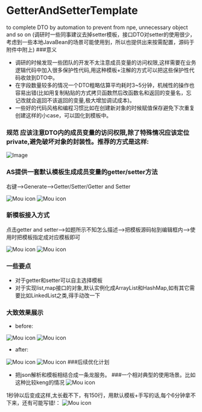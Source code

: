 # GetterAndSetterTemplate
  to complete DTO by automation to prevent from npe, unnecessary object and so on
  (调研时一些同事建议去掉setter模板，接口DTO对setter的使用很少，考虑到一些本地JavaBean的场景可能使用到，所以也提供出来按需配置，源码于附件中附上)
###意义
  * 调研的时候发现一些团队的开发不太注意成员变量的访问权限,这样需要在业务逻辑代码中加入很多保护性代码,用这种模板+注解的方式可以把这些保护性代码收敛到DTO中。
  * 在字段数量较多的情况一个DTO粗略估算平均耗时3~5分钟，机械性的操作也容易出错(比如用复制粘贴的方式拷贝函数然后改函数名和返回的变量名，忘记改就会返回不该返回的变量,极大增加调试成本)。
  * 一些好的代码风格和编程习惯比如在创建新对象的时候赋值保存避免下次重复创建这样的小case，可以固化到模板中。
### 规范 应该注意DTO内的成员变量的访问权限,除了特殊情况应该定位private,避免破坏对象的封装性。推荐的方式是这样:
  ![Image](https://github.com/Gyappy/GetterAndSetterTemplate/blob/master/aboutreadme/x1.png)
### AS提供一套默认模板生成成员变量的getter/setter方法
  右键-->Generate-->Getter/Setter/Getter and Setter
  
  ![Mou icon](https://github.com/Gyappy/GetterAndSetterTemplate/blob/master/aboutreadme/x2.png)
  ![Mou icon](https://github.com/Gyappy/GetterAndSetterTemplate/blob/master/aboutreadme/x3.png)
### 新模板接入方式
  点击getter and setter-->如题所示不知怎么描述-->把模板源码帖到编辑框内-->使用时把模板指定成对应模板即可
  
  ![Mou icon](https://github.com/Gyappy/GetterAndSetterTemplate/blob/master/aboutreadme/x4.png)
  ![Mou icon](https://github.com/Gyappy/GetterAndSetterTemplate/blob/master/aboutreadme/x5.png)
  
### 一些要点
  * 对于getter和setter可以自主选择模板
  * 对于实现list,map接口的对象,默认实例化成ArrayList和HashMap,如有其它需要比如LinkedList之类,得手动改一下
  
### 大致效果展示
  * before:
  
  ![Mou icon](https://github.com/Gyappy/GetterAndSetterTemplate/blob/master/aboutreadme/x6.png)
  ![Mou icon](https://github.com/Gyappy/GetterAndSetterTemplate/blob/master/aboutreadme/x7.png)
  * after:
  
  ![Mou icon](https://github.com/Gyappy/GetterAndSetterTemplate/blob/master/aboutreadme/x8.png)
  ![Mou icon](https://github.com/Gyappy/GetterAndSetterTemplate/blob/master/aboutreadme/x9.png)
###后续优化计划
  * 把json解析和模板相结合成一条龙服务。
###一个相对典型的使用场景。比如这种比较keng的情况
  ![Mou icon](https://github.com/Gyappy/GetterAndSetterTemplate/blob/master/aboutreadme/x10.png)
  
  1秒钟以后变成这样,太长截不下，有150行，用默认模板+手写的话,每个6分钟拿不下来，还有可能写错!：
  ![Mou icon](https://github.com/Gyappy/GetterAndSetterTemplate/blob/master/aboutreadme/x11.png)
